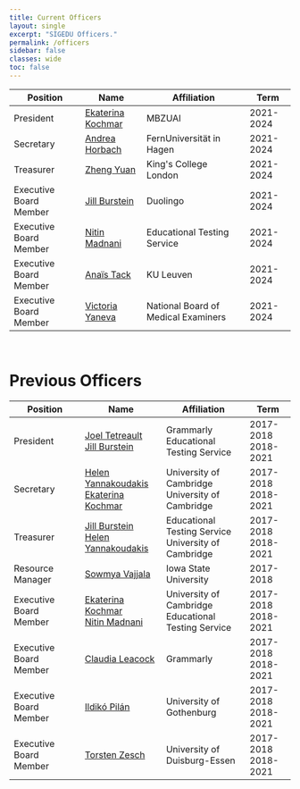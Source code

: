 ```yaml
---
title: Current Officers
layout: single
excerpt: "SIGEDU Officers."
permalink: /officers
sidebar: false
classes: wide
toc: false
---
```


| Position | Name | Affiliation | Term |
| -------- | ---- | ----------- | ---- | 
| President | [Ekaterina Kochmar](https://ekochmar.github.io/about/) | MBZUAI | 2021-2024 |
| Secretary | [Andrea Horbach](https://www.ltl.uni-due.de/team/andrea-horbach) | FernUniversität in Hagen | 2021-2024 |
| Treasurer | [Zheng Yuan](https://www.cl.cam.ac.uk/~zy249/) | King's College London | 2021-2024 |
| Executive Board Member | [Jill Burstein](https://sites.google.com/site/jbursteinets/) | Duolingo | 2021-2024 |
| Executive Board Member | [Nitin Madnani](https://desilinguist.org) | Educational Testing Service | 2021-2024 |
| Executive Board Member | [Anaïs Tack](https://anaistack.github.io) | KU Leuven | 2021-2024 |
| Executive Board Member | [Victoria Yaneva](http://www.victoriayaneva.info) | National Board of Medical Examiners | 2021-2024 |


<br/>

<h1>Previous Officers</h1>

| Position | Name | Affiliation | Term |
| -------- | ---- | ----------- | ---- | 
| President | [Joel Tetreault](https://www.cs.rochester.edu/~tetreaul/academic.html)<br/>[Jill Burstein](https://sites.google.com/site/jbursteinets/) | Grammarly<br/>Educational Testing Service | 2017-2018<br/>2018-2021 |
| Secretary | [Helen Yannakoudakis](https://www.cl.cam.ac.uk/~hy260/)<br/>[Ekaterina Kochmar](https://researchportal.bath.ac.uk/en/persons/ekaterina-kochmar) | University of Cambridge<br/>University of Cambridge | 2017-2018<br/>2018-2021 |
| Treasurer | [Jill Burstein](https://sites.google.com/site/jbursteinets/)<br/>[Helen Yannakoudakis](https://www.cl.cam.ac.uk/~hy260/)  | Educational Testing Service<br/>University of Cambridge | 2017-2018<br/>2018-2021 |
| Resource Manager | [Sowmya Vajjala](https://sowmya.public.iastate.edu/) | Iowa State University | 2017-2018 |
| Executive Board Member | [Ekaterina Kochmar](https://www.cl.cam.ac.uk/~ek358/)<br/>[Nitin Madnani](https://desilinguist.org) | University of Cambridge<br/>Educational Testing Service | 2017-2018<br/>2018-2021 |
| Executive Board Member | [Claudia Leacock](https://www.linkedin.com/in/claudialeacockphd/) | Grammarly | 2017-2018<br/>2018-2021 |
| Executive Board Member | [Ildikó Pilán](https://spraakbanken.gu.se/eng/personal/ildiko) | University of Gothenburg | 2017-2018<br/>2018-2021 |
| Executive Board Member | [Torsten Zesch](https://www.ltl.uni-due.de/team/torsten-zesch/) | University of Duisburg-Essen | 2017-2018<br/>2018-2021 |
